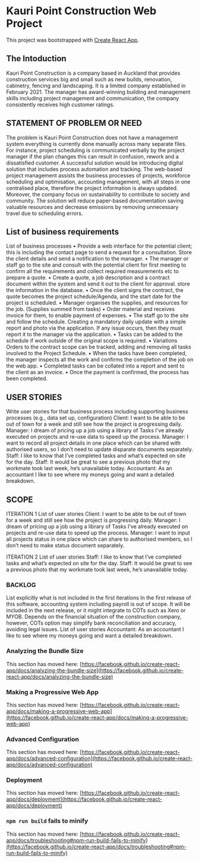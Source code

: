 # Kauri Point Construction Web Project

This project was bootstrapped with [Create React App](https://github.com/facebook/create-react-app).

## The Intoduction

Kauri Point Construction is a company based in Auckland that provides construction services big and small such as new builds, renovation, cabinetry, fencing and landscaping. It is a limited company established in February 2021. The manager has award-winning building and management skills including project management and communication, the company consistently receives high customer ratings.

## STATEMENT OF PROBLEM OR NEED
The problem is Kauri Point Construction does not have a management system everything is currently done manually across many separate files. For instance, project scheduling is communicated verbally by the project manager if the plan changes this can result in confusion, rework and a dissatisfied customer. 
A successful solution would be introducing digital solution that includes process automation and tracking. The web-based project management assists the business processes of projects, workforce scheduling and optimisation, accounting management, with all steps in one centralised place, therefore the project information is always updated. Moreover, the company focus on sustainability to contribute to society and community. The solution will reduce paper-based documentation saving valuable resources and decrease emissions by removing unnecessary travel due to scheduling errors.


## List of business requirements

List of business processes
•	Provide a web interface for the potential client; this is including the contact page to send a request for a consultation. Store the client details and send a notification to the manager.
•	The manager or staff go to the site and consult with the potential client for first meeting to confirm all the requirements and collect required measurements etc to prepare a quote.
•	Create a quote, a job description and a contract document within the system and send it out to the client for approval. store the information in the database.
•	Once the client signs the contract, the quote becomes the project schedule/Agenda, and the start date for the project is scheduled.
•	Manager organises the supplies, and resources for the job. (Supplies summed from tasks)
•	Order material and receives invoice for them, to enable payment of expenses.
•	The staff go to the site and follow the schedule. Creating a mandatory daily update with a simple report and photo via the application. If any issue occurs, then they must report it to the manager via the application.
•	Tasks can be added to the schedule if work outside of the original scope is required.
•	Variations Orders to the contract scope can be tracked, adding and removing all tasks involved to the Project Schedule.
•	When the tasks have been completed, the manager inspects all the work and confirms the completion of the job on the web app.
•	Completed tasks can be collated into a report and sent to the client as an invoice.
•	Once the payment is confirmed, the process has been completed.


## USER STORIES

Write user stories for that business process including supporting business processes (e.g., data set up, configuration)
Client: I want to be able to be out of town for a week and still see how the project is progressing daily.
Manager: I dream of pricing up a job using a library of Tasks I've already executed on projects and re-use data to speed up the process.
Manager: I want to record all project details in one place which can be shared with authorised users, so I don’t need to update disparate documents separately.
Staff: I like to know that I’ve completed tasks and what’s expected on site for the day.
Staff: It would be great to see a previous photo that my workmate took last week, he’s unavailable today.
Accountant: As an accountant I like to see where my moneys going and want a detailed breakdown.


## SCOPE

ITERATION 1
List of user stories
Client: I want to be able to be out of town for a week and still see how the project is progressing daily.
Manager: I dream of pricing up a job using a library of Tasks I've already executed on projects and re-use data to speed up the process.
Manager: I want to input all projects status in one place which can share to authorised members, so I don’t need to make status document separately.

ITERATION 2
List of user stories
Staff: I like to know that I’ve completed tasks and what’s expected on site for the day.
Staff: It would be great to see a previous photo that my workmate took last week, he’s unavailable today.


### BACKLOG

List explicitly what is not included in the first iterations
In the first release of this software, accounting system including payroll is out of scope. It will be included in the next release, or it might integrate to COTs such as Xero or MYOB. Depends on the financial situation of the construction company, however, COTs option may simplify bank reconciliation and accuracy, avoiding legal issues.
List of user stories
Accountant: As an accountant I like to see where my moneys going and want a detailed breakdown.


### Analyzing the Bundle Size

This section has moved here: [https://facebook.github.io/create-react-app/docs/analyzing-the-bundle-size](https://facebook.github.io/create-react-app/docs/analyzing-the-bundle-size)

### Making a Progressive Web App

This section has moved here: [https://facebook.github.io/create-react-app/docs/making-a-progressive-web-app](https://facebook.github.io/create-react-app/docs/making-a-progressive-web-app)

### Advanced Configuration

This section has moved here: [https://facebook.github.io/create-react-app/docs/advanced-configuration](https://facebook.github.io/create-react-app/docs/advanced-configuration)

### Deployment

This section has moved here: [https://facebook.github.io/create-react-app/docs/deployment](https://facebook.github.io/create-react-app/docs/deployment)

### `npm run build` fails to minify

This section has moved here: [https://facebook.github.io/create-react-app/docs/troubleshooting#npm-run-build-fails-to-minify](https://facebook.github.io/create-react-app/docs/troubleshooting#npm-run-build-fails-to-minify)
